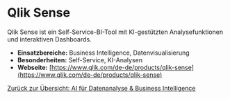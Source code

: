# Qlik Sense

Qlik Sense ist ein Self-Service-BI-Tool mit KI-gestützten Analysefunktionen und interaktiven Dashboards.

- **Einsatzbereiche:** Business Intelligence, Datenvisualisierung
- **Besonderheiten:** Self-Service, KI-Analysen
- **Webseite:** [https://www.qlik.com/de-de/products/qlik-sense](https://www.qlik.com/de-de/products/qlik-sense)

[Zurück zur Übersicht: AI für Datenanalyse & Business Intelligence](../ai_datenanalyse_tools.md)

